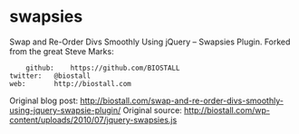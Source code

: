 # swapsies
Swap and Re-Order Divs Smoothly Using jQuery – Swapsies Plugin.  Forked from the great Steve Marks:

        github:    https://github.com/BIOSTALL
	twitter:   @biostall
	web:       http://biostall.com

Original blog post: http://biostall.com/swap-and-re-order-divs-smoothly-using-jquery-swapsie-plugin/
Original source:    http://biostall.com/wp-content/uploads/2010/07/jquery-swapsies.js

